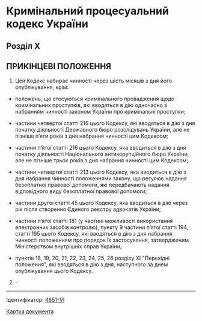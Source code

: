 # Кримінальний процесуальний кодекс України

## Розділ X 
## ПРИКІНЦЕВІ ПОЛОЖЕННЯ

1. Цей Кодекс набирає чинності через шість місяців з дня його опублікування, крім:

* положень, що стосуються кримінального провадження щодо кримінальних проступків, які вводяться в дію одночасно з набранням чинності законом України про кримінальні проступки;

* частини четвертої статті 216 цього Кодексу, які вводяться в дію з дня початку діяльності Державного бюро розслідувань України, але не пізніше п’яти років з дня набрання чинності цим Кодексом;

* частини п’ятої статті 216 цього Кодексу, яка вводиться в дію з дня початку діяльності Національного антикорупційного бюро України, але не пізніше трьох років з дня набрання чинності цим Кодексом;

* частини четвертої статті 213 цього Кодексу, яка вводиться в дію з дня набрання чинності положеннями закону, що регулює надання безоплатної правової допомоги, які передбачають надання відповідного виду безоплатної правової допомоги;

* частини другої статті 45 цього Кодексу, яка вводиться в дію через рік після створення Єдиного реєстру адвокатів України;

* частини п’ятої статті 181 (у частині можливості використання електронних засобів контролю), пункту 9 частини п’ятої статті 194, статті 195 цього Кодексу, які вводяться в дію з дня набрання чинності положенням про порядок їх застосування, затвердженим Міністерством внутрішніх справ України;

* пунктів 18, 19, 20, 21, 22, 23, 24, 25, 26 розділу XІ "Перехідні положення", які вводяться в дію з дня, наступного за днем опублікування цього Кодексу.

2. \-

***

Ідентифікатор: [4651-VI](https://zakon.rada.gov.ua/laws/show/4651-17)

[Картка документа](https://zakon.rada.gov.ua/laws/card/4651-17)
